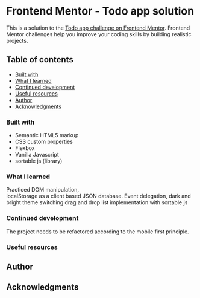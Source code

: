 # Frontend Mentor - Todo app solution

This is a solution to the [Todo app challenge on Frontend Mentor](https://www.frontendmentor.io/challenges/todo-app-Su1_KokOW). Frontend Mentor challenges help you improve your coding skills by building realistic projects. 

## Table of contents
 
  - [Built with](#built-with)
  - [What I learned](#what-i-learned)
  - [Continued development](#continued-development)
  - [Useful resources](#useful-resources)
  - [Author](#author)
  - [Acknowledgments](#acknowledgments)

### Built with

- Semantic HTML5 markup
- CSS custom properties
- Flexbox
- Vanilla Javascript
- sortable js (library)


### What I learned

Practiced DOM manipulation,  
localStorage as a client based JSON database.
Event delegation, 
dark and bright theme switching 
drag and drop list implementation with sortable js


### Continued development

The project needs to be refactored according to the mobile first principle.


### Useful resources


## Author


## Acknowledgments
